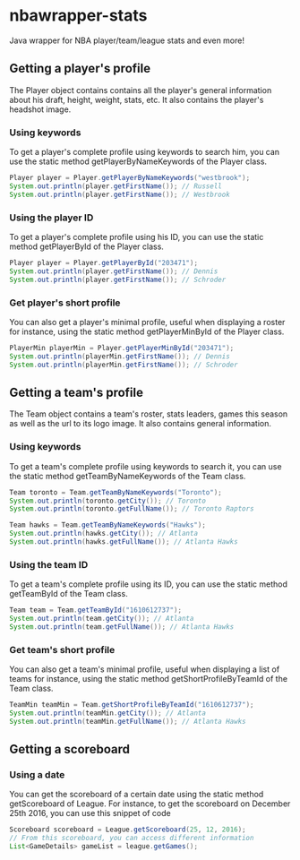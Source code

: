 # nbawrapper-stats
Java wrapper for NBA player/team/league stats and even more!
## Getting a player's profile
The Player object contains contains all the player's general information about his draft, height, weight, stats, etc. It also contains the player's headshot image.
### Using keywords
To get a player's complete profile using keywords to search him, you can use the static method getPlayerByNameKeywords of the Player class.
```java
Player player = Player.getPlayerByNameKeywords("westbrook");
System.out.println(player.getFirstName()); // Russell
System.out.println(player.getFirstName()); // Westbrook
```
### Using the player ID
To get a player's complete profile using his ID, you can use the static method getPlayerById of the Player class.
```java
Player player = Player.getPlayerById("203471");
System.out.println(player.getFirstName()); // Dennis
System.out.println(player.getFirstName()); // Schroder
```
### Get player's short profile
You can also get a player's minimal profile, useful when displaying a roster for instance, using the static method getPlayerMinById of the Player class.
```java
PlayerMin playerMin = Player.getPlayerMinById("203471");
System.out.println(playerMin.getFirstName()); // Dennis
System.out.println(playerMin.getFirstName()); // Schroder
```
## Getting a team's profile
The Team object contains a team's roster, stats leaders, games this season as well as the url to its logo image. It also contains general information.
### Using keywords
To get a team's complete profile using keywords to search it, you can use the static method getTeamByNameKeywords of the Team class.
```java
Team toronto = Team.getTeamByNameKeywords("Toronto");
System.out.println(toronto.getCity()); // Toronto
System.out.println(toronto.getFullName()); // Toronto Raptors

Team hawks = Team.getTeamByNameKeywords("Hawks");
System.out.println(hawks.getCity()); // Atlanta
System.out.println(hawks.getFullName()); // Atlanta Hawks
```
### Using the team ID
To get a team's complete profile using its ID, you can use the static method getTeamById of the Team class.
```java
Team team = Team.getTeamById("1610612737");
System.out.println(team.getCity()); // Atlanta
System.out.println(team.getFullName()); // Atlanta Hawks
```
### Get team's short profile
You can also get a team's minimal profile, useful when displaying a list of teams for instance, using the static method getShortProfileByTeamId of the Team class.
```java
TeamMin teamMin = Team.getShortProfileByTeamId("1610612737");
System.out.println(teamMin.getCity()); // Atlanta
System.out.println(teamMin.getFullName()); // Atlanta Hawks
```
## Getting a scoreboard
### Using a date
You can get the scoreboard of a certain date using the static method getScoreboard of League. For instance, to get the scoreboard on December 25th 2016, you can use this snippet of code
```java
Scoreboard scoreboard = League.getScoreboard(25, 12, 2016);
// From this scoreboard, you can access different information
List<GameDetails> gameList = league.getGames();
```
